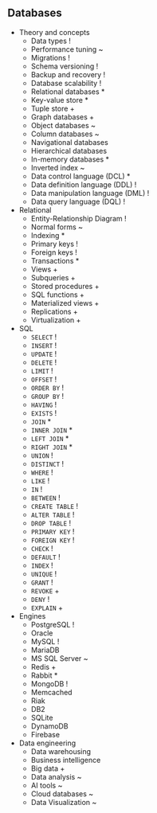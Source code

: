 ## Databases

- Theory and concepts
  - Data types !
  - Performance tuning ~
  - Migrations !
  - Schema versioning !
  - Backup and recovery !
  - Database scalability !
  - Relational databases *
  - Key-value store *
  - Tuple store +
  - Graph databases +
  - Object databases ~
  - Column databases ~
  - Navigational databases 
  - Hierarchical databases
  - In-memory databases *
  - Inverted index ~
  - Data control language (DCL) *
  - Data definition language (DDL) !
  - Data manipulation language (DML) !
  - Data query language (DQL) !
- Relational
  - Entity-Relationship Diagram !
  - Normal forms ~
  - Indexing *
  - Primary keys !
  - Foreign keys !
  - Transactions *
  - Views +
  - Subqueries +
  - Stored procedures +
  - SQL functions +
  - Materialized views +
  - Replications +
  - Virtualization +
- SQL
  - `SELECT` !
  - `INSERT` !
  - `UPDATE` !
  - `DELETE` !
  - `LIMIT` !
  - `OFFSET` !
  - `ORDER BY` !
  - `GROUP BY` !
  - `HAVING` !
  - `EXISTS` !
  - `JOIN` *
  - `INNER JOIN` *
  - `LEFT JOIN` *
  - `RIGHT JOIN` *
  - `UNION` !
  - `DISTINCT` !
  - `WHERE` !
  - `LIKE` !
  - `IN` !
  - `BETWEEN` !
  - `CREATE TABLE` !
  - `ALTER TABLE` !
  - `DROP TABLE` !
  - `PRIMARY KEY` !
  - `FOREIGN KEY` !
  - `CHECK` !
  - `DEFAULT` !
  - `INDEX` !
  - `UNIQUE` !
  - `GRANT` !
  - `REVOKE` +
  - `DENY` !
  - `EXPLAIN` +
- Engines
  - PostgreSQL !
  - Oracle
  - MySQL !
  - MariaDB
  - MS SQL Server ~
  - Redis +
  - Rabbit *
  - MongoDB !
  - Memcached
  - Riak
  - DB2
  - SQLite
  - DynamoDB
  - Firebase
- Data engineering
  - Data warehousing
  - Business intelligence
  - Big data +
  - Data analysis ~
  - AI tools ~
  - Cloud databases ~
  - Data Visualization ~
